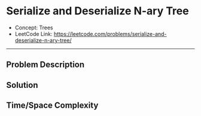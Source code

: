 # Serialize and Deserialize N-ary Tree

- Concept: Trees
- LeetCode Link: https://leetcode.com/problems/serialize-and-deserialize-n-ary-tree/

---

## Problem Description

## Solution

## Time/Space Complexity

